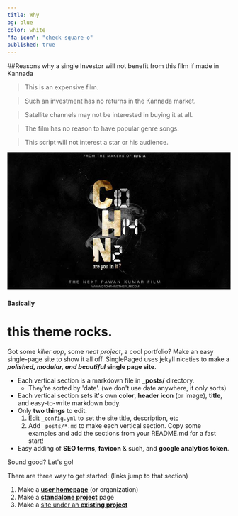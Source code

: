 ```yaml
---
title: Why
bg: blue
color: white
"fa-icon": "check-square-o"
published: true
---
```


##Reasons why a single Investor will not benefit from this film if made in Kannada 


>This is an expensive film.

>Such an investment has no returns in the Kannada market.

>Satellite channels may not be interested in buying it at all.

> The film has no reason to have popular genre songs.

>This script will not interest a star or his audience.

![](/img/C10H14N2-large-web2.jpg)


#### Basically

# this theme rocks.

Got some *killer app*, some *neat project*, a cool portfolio? Make an easy single-page site to show it all off. SinglePaged uses jekyll niceties to make a ***polished, modular, and beautiful* single page site**.

- Each vertical section is a markdown file in **_posts/** directory.
  * They're sorted by 'date'. (we don't use date anywhere, it only sorts)
- Each vertical section sets it's own **color**, **header icon** (or image), **title**, and easy-to-write markdown body.
- Only **two things** to edit:
  1. Edit `_config.yml` to set the site title, description, etc
  2. Add `_posts/*.md` to make each vertical section. Copy some examples and add the sections from your README.md for a fast start!
- Easy adding of **SEO terms**, **favicon** & such, and **google analytics token**.

Sound good? Let's go!

There are three way to get started: (links jump to that section)

1. Make a [**user homepage**](#setup-as-user-homepage) (or organization)
2. Make a [**standalone project**](#setup-as-standalone-project-page) page
3. Make a [site under an **existing project**](#setup-inside-existing-project)